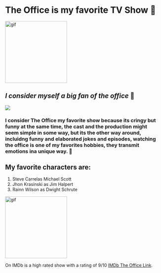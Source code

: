 # The Office is my favorite TV Show :luggage:

<img src='https://media.giphy.com/media/BpGWitbFZflfSUYuZ9/giphy.gif?cid=790b7611gu4qmdfxtc9e8kdvqhj8fo43jpzj1bqknltnya61&ep=v1_gifs_search&rid=giphy.gif&ct=g' alt='gif' height='200'>

## _I consider myself a big fan of the office_ :star_struck:

![](https://github.com/derekCmorales/hoja_de_trabajo_git/blob/main/the-office.jpg)


### I consider The Office my favorite show because its cringy but funny at the same time, the cast and the production might seem simple in some way, but its the other way around, incluidng funny and elaborated jokes and episodes, watching the office is one of my favorites hobbies, they transmit emotions ina unique way. :thought_balloon:

## My favorite characters are: 

1. Steve Carrelas Michael Scott
2. Jhon Krasinski as Jim Halpert
3. Rainn Wilson as Dwight Schrute

<img src='https://media.giphy.com/media/v1.Y2lkPTc5MGI3NjExZ3U0cW1kZnh0YzllOGtkdnFoajhmbzQzanB6ajFicWtubHRueWE2MSZlcD12MV9naWZzX3NlYXJjaCZjdD1n/IwAZ6dvvvaTtdI8SD5/giphy.gif' alt='gif' height='200'>
   

On IMDb is a high rated show with a rating of 9/10 [IMDb The Office Link](https://www.imdb.com/title/tt0386676/).
